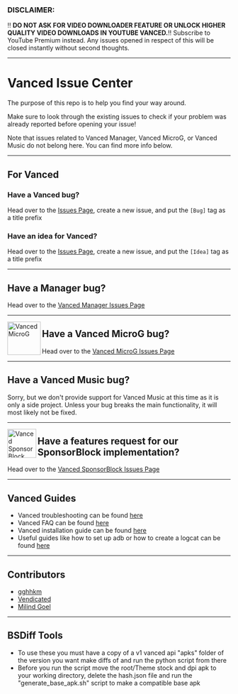 ### DISCLAIMER:  
‼️ **DO NOT ASK FOR VIDEO DOWNLOADER FEATURE OR UNLOCK HIGHER QUALITY VIDEO DOWNLOADS IN YOUTUBE VANCED.**‼️ Subscribe to YouTube Premium instead. Any issues opened in respect of this will be closed instantly without second thoughts.

___

# Vanced Issue Center

The purpose of this repo is to help you find your way around.

Make sure to look through the existing issues to check if your problem was already reported before opening your issue!

Note that issues related to Vanced Manager, Vanced MicroG, or Vanced Music do not belong here. You can find more info below.

___

<a href="https://vancedapp.com"></a>

## For Vanced

### Have a Vanced bug?

Head over to the [Issues Page](https://github.com/YTVanced/Vanced/issues), create a new issue, and put the `[Bug]` tag as a title prefix

### Have an idea for Vanced?

Head over to the [Issues Page](https://github.com/YTVanced/Vanced/issues), create a new issue, and put the `[Idea]` tag as a title prefix
___

<a href="https://github.com/YTVanced/VancedManager"></a>

## Have a Manager bug?

Head over to the [Vanced Manager Issues Page](https://github.com/YTVanced/VancedManager/issues)
___

<a href="https://github.com/YTVanced/VancedMicroG"><img src="https://i.imgur.com/BCqPbnY.png" alt="Vanced MicroG" height="75" align="left" ></a>

## Have a Vanced MicroG bug?

Head over to the [Vanced MicroG Issues Page](https://github.com/YTVanced/VancedMicroG/issues)
___

</a>

## Have a Vanced Music bug?

Sorry, but we don't provide support for Vanced Music at this time as it is only a side project. Unless your bug breaks the main functionality, it will most likely not be fixed.
___

<a href="https://github.com/YTVanced/SponsorBlock"><img src="https://imgur.com/y0pmZb9.png" alt="Vanced SponsorBlock" height="65" align="left"></a>

## Have a features request for our SponsorBlock implementation?

Head over to the [Vanced SponsorBlock Issues Page](https://github.com/YTVanced/SponsorBlock/issues)

___

## Vanced Guides

- Vanced troubleshooting can be found [here](https://telegra.ph/Troubleshooting-for-vanced-03-19)
- Vanced FAQ can be found [here](https://telegra.ph/Vanced-FAQ-08-31)
- Vanced installation guide can be found [here](https://telegra.ph/Installation-for-Vanced-09-01)
- Useful guides like how to set up adb or how to create a logcat can be found [here](https://telegra.ph/Bug-Reports-10-17)


___

## Contributors

- [gghhkm](https://github.com/gghhkm)
- [Vendicated](https://github.com/Vendicated)
- [Milind Goel](https://github.com/milindgoel15)

___

## BSDiff Tools

- To use these you must have a copy of a v1 vanced api "apks" folder of the version you want make diffs of and run the python script from there
- Before you run the script move the root/Theme stock and dpi apk to your working directory, delete the hash.json file and run the "generate_base_apk.sh" script to make a compatible base apk
